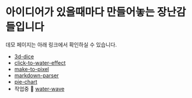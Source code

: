 # 아이디어가 있을때마다 만들어놓는 장난감들입니다
데모 페이지는 아래 링크에서 확인하실 수 있습니다.

- [3d-dice](https://MaetDol.github.io/JSToys/3d-dice) 
- [click-to-water-effect](https://MaetDol.github.io/JSToys/click-to-water-effect)
- [make-to-pixel](https://MaetDol.github.io/JSToys/make-to-pixel)
- [markdown-parser](https://MaetDol.github.io/JSToys/markdown-parser)
- [pie-chart](https://MaetDol.github.io/JSToys/pie-chart)
- 작업중 🛑 [water-wave](https://MaetDol.github.io/JSToys/water-wave)
